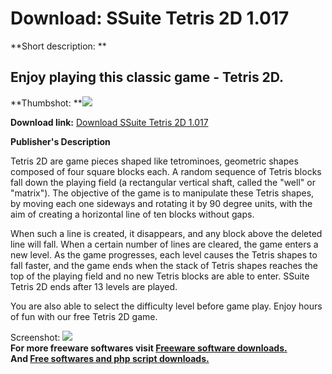 # Download: SSuite Tetris 2D 1.017

**Short description: **

## Enjoy playing this classic game - Tetris 2D.

  
**Thumbshot: **![](http://www.freewarefiles.com/screenshot/ssuite_tetris_md.jpg)   
  
**Download link:** [Download SSuite Tetris 2D 1.017](http://freesoftwares.boysofts.com/SSuite-Tetris-2D_program_86753.html)  
  

**Publisher's Description**  
  

Tetris 2D are game pieces shaped like tetrominoes, geometric shapes composed
of four square blocks each. A random sequence of Tetris blocks fall down the
playing field (a rectangular vertical shaft, called the "well" or "matrix").
The objective of the game is to manipulate these Tetris shapes, by moving each
one sideways and rotating it by 90 degree units, with the aim of creating a
horizontal line of ten blocks without gaps.

When such a line is created, it disappears, and any block above the deleted
line will fall. When a certain number of lines are cleared, the game enters a
new level. As the game progresses, each level causes the Tetris shapes to fall
faster, and the game ends when the stack of Tetris shapes reaches the top of
the playing field and no new Tetris blocks are able to enter. SSuite Tetris 2D
ends after 13 levels are played.

You are also able to select the difficulty level before game play. Enjoy hours
of fun with our free Tetris 2D game.

  
  
Screenshot: ![](http://www.freewarefiles.com/screenshot/ssuite_tetris.jpg)  
**For more freeware softwares visit [Freeware software downloads.](http://freesoftwares.boysofts.com/)**   
**And [Free softwares and php script downloads.](http://www.boysofts.com/)**

